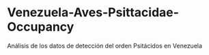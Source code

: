# Venezuela-Aves-Psittacidae-Occupancy
Análisis de los datos de detección del orden Psitácidos en Venezuela
